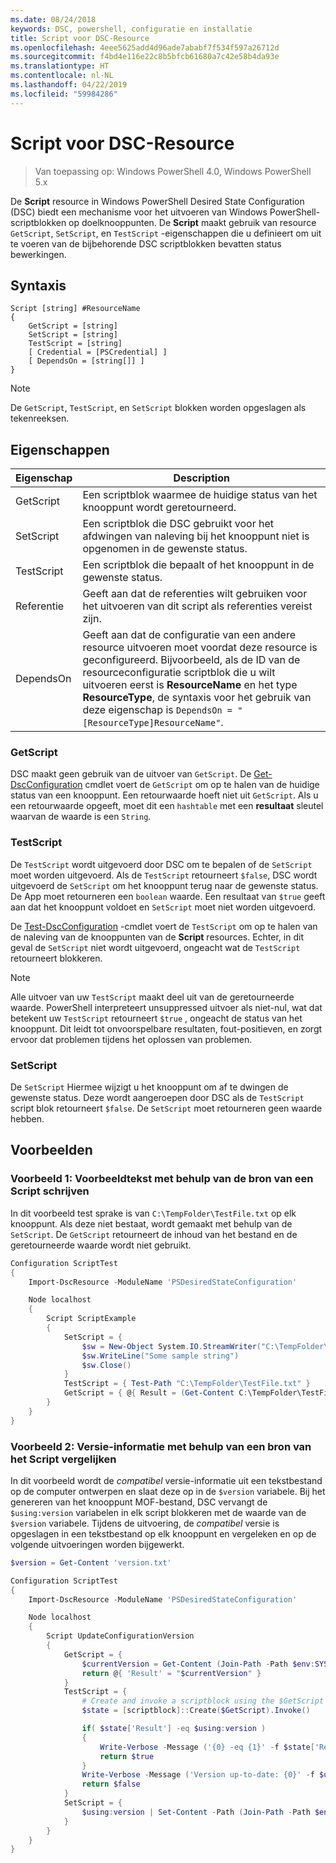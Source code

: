 ```yaml
---
ms.date: 08/24/2018
keywords: DSC, powershell, configuratie en installatie
title: Script voor DSC-Resource
ms.openlocfilehash: 4eee5625add4d96ade7ababf7f534f597a26712d
ms.sourcegitcommit: f4bd4e116e22c8b5bfcb61680a7c42e58b4da93e
ms.translationtype: HT
ms.contentlocale: nl-NL
ms.lasthandoff: 04/22/2019
ms.locfileid: "59984286"
---
```

# <a name="dsc-script-resource"></a>Script voor DSC-Resource

> Van toepassing op: Windows PowerShell 4.0, Windows PowerShell 5.x

De **Script** resource in Windows PowerShell Desired State Configuration (DSC) biedt een mechanisme voor het uitvoeren van Windows PowerShell-scriptblokken op doelknooppunten. De **Script** maakt gebruik van resource `GetScript`, `SetScript`, en `TestScript` -eigenschappen die u definieert om uit te voeren van de bijbehorende DSC scriptblokken bevatten status bewerkingen.

## <a name="syntax"></a>Syntaxis

```
Script [string] #ResourceName
{
    GetScript = [string]
    SetScript = [string]
    TestScript = [string]
    [ Credential = [PSCredential] ]
    [ DependsOn = [string[]] ]
}
```

> [!NOTE]
> De `GetScript`, `TestScript`, en `SetScript` blokken worden opgeslagen als tekenreeksen.

## <a name="properties"></a>Eigenschappen

|Eigenschap|Description|
|--------|-----------|
|GetScript|Een scriptblok waarmee de huidige status van het knooppunt wordt geretourneerd.|
|SetScript|Een scriptblok die DSC gebruikt voor het afdwingen van naleving bij het knooppunt niet is opgenomen in de gewenste status.|
|TestScript|Een scriptblok die bepaalt of het knooppunt in de gewenste status.|
|Referentie| Geeft aan dat de referenties wilt gebruiken voor het uitvoeren van dit script als referenties vereist zijn.|
|DependsOn| Geeft aan dat de configuratie van een andere resource uitvoeren moet voordat deze resource is geconfigureerd. Bijvoorbeeld, als de ID van de resourceconfiguratie scriptblok die u wilt uitvoeren eerst is **ResourceName** en het type **ResourceType**, de syntaxis voor het gebruik van deze eigenschap is `DependsOn = "[ResourceType]ResourceName"`.

### <a name="getscript"></a>GetScript

DSC maakt geen gebruik van de uitvoer van `GetScript`. De [Get-DscConfiguration](/powershell/module/PSDesiredStateConfiguration/Get-DscConfiguration) cmdlet voert de `GetScript` om op te halen van de huidige status van een knooppunt. Een retourwaarde hoeft niet uit `GetScript`. Als u een retourwaarde opgeeft, moet dit een `hashtable` met een **resultaat** sleutel waarvan de waarde is een `String`.

### <a name="testscript"></a>TestScript

De `TestScript` wordt uitgevoerd door DSC om te bepalen of de `SetScript` moet worden uitgevoerd. Als de `TestScript` retourneert `$false`, DSC wordt uitgevoerd de `SetScript` om het knooppunt terug naar de gewenste status. De App moet retourneren een `boolean` waarde. Een resultaat van `$true` geeft aan dat het knooppunt voldoet en `SetScript` moet niet worden uitgevoerd.

De [Test-DscConfiguration](/powershell/module/PSDesiredStateConfiguration/Test-DscConfiguration) -cmdlet voert de `TestScript` om op te halen van de naleving van de knooppunten van de **Script** resources. Echter, in dit geval de `SetScript` niet wordt uitgevoerd, ongeacht wat de `TestScript` retourneert blokkeren.

> [!NOTE]
> Alle uitvoer van uw `TestScript` maakt deel uit van de geretourneerde waarde. PowerShell interpreteert unsuppressed uitvoer als niet-nul, wat dat betekent uw `TestScript` retourneert `$true` , ongeacht de status van het knooppunt.
> Dit leidt tot onvoorspelbare resultaten, fout-positieven, en zorgt ervoor dat problemen tijdens het oplossen van problemen.

### <a name="setscript"></a>SetScript

De `SetScript` Hiermee wijzigt u het knooppunt om af te dwingen de gewenste status. Deze wordt aangeroepen door DSC als de `TestScript` script blok retourneert `$false`. De `SetScript` moet retourneren geen waarde hebben.

## <a name="examples"></a>Voorbeelden

### <a name="example-1-write-sample-text-using-a-script-resource"></a>Voorbeeld 1: Voorbeeldtekst met behulp van de bron van een Script schrijven

In dit voorbeeld test sprake is van `C:\TempFolder\TestFile.txt` op elk knooppunt. Als deze niet bestaat, wordt gemaakt met behulp van de `SetScript`. De `GetScript` retourneert de inhoud van het bestand en de geretourneerde waarde wordt niet gebruikt.

```powershell
Configuration ScriptTest
{
    Import-DscResource -ModuleName 'PSDesiredStateConfiguration'

    Node localhost
    {
        Script ScriptExample
        {
            SetScript = {
                $sw = New-Object System.IO.StreamWriter("C:\TempFolder\TestFile.txt")
                $sw.WriteLine("Some sample string")
                $sw.Close()
            }
            TestScript = { Test-Path "C:\TempFolder\TestFile.txt" }
            GetScript = { @{ Result = (Get-Content C:\TempFolder\TestFile.txt) } }
        }
    }
}
```

### <a name="example-2-compare-version-information-using-a-script-resource"></a>Voorbeeld 2: Versie-informatie met behulp van een bron van het Script vergelijken

In dit voorbeeld wordt de *compatibel* versie-informatie uit een tekstbestand op de computer ontwerpen en slaat deze op in de `$version` variabele. Bij het genereren van het knooppunt MOF-bestand, DSC vervangt de `$using:version` variabelen in elk script blokkeren met de waarde van de `$version` variabele. Tijdens de uitvoering, de *compatibel* versie is opgeslagen in een tekstbestand op elk knooppunt en vergeleken en op de volgende uitvoeringen worden bijgewerkt.

```powershell
$version = Get-Content 'version.txt'

Configuration ScriptTest
{
    Import-DscResource -ModuleName 'PSDesiredStateConfiguration'

    Node localhost
    {
        Script UpdateConfigurationVersion
        {
            GetScript = {
                $currentVersion = Get-Content (Join-Path -Path $env:SYSTEMDRIVE -ChildPath 'version.txt')
                return @{ 'Result' = "$currentVersion" }
            }
            TestScript = {
                # Create and invoke a scriptblock using the $GetScript automatic variable, which contains a string representation of the GetScript.
                $state = [scriptblock]::Create($GetScript).Invoke()

                if( $state['Result'] -eq $using:version )
                {
                    Write-Verbose -Message ('{0} -eq {1}' -f $state['Result'],$using:version)
                    return $true
                }
                Write-Verbose -Message ('Version up-to-date: {0}' -f $using:version)
                return $false
            }
            SetScript = {
                $using:version | Set-Content -Path (Join-Path -Path $env:SYSTEMDRIVE -ChildPath 'version.txt')
            }
        }
    }
}
```
